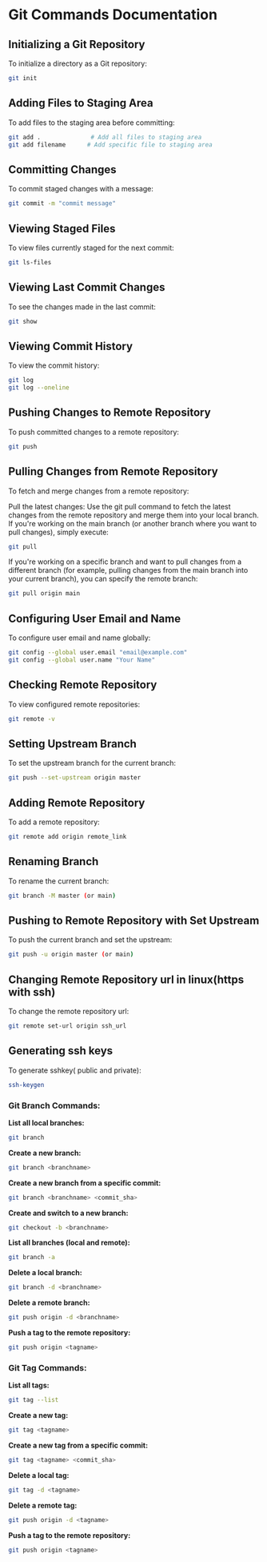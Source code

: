 # Git Commands Documentation

## Initializing a Git Repository

To initialize a directory as a Git repository:

```bash
git init
```

## Adding Files to Staging Area

To add files to the staging area before committing:

```bash
git add .              # Add all files to staging area
git add filename      # Add specific file to staging area
```

## Committing Changes

To commit staged changes with a message:

```bash
git commit -m "commit message"
```

## Viewing Staged Files

To view files currently staged for the next commit:

```bash
git ls-files
```

## Viewing Last Commit Changes

To see the changes made in the last commit:

```bash
git show
```

## Viewing Commit History

To view the commit history:

```bash
git log
git log --oneline
```

## Pushing Changes to Remote Repository

To push committed changes to a remote repository:

```bash
git push
```

## Pulling Changes from Remote Repository

To fetch and merge changes from a remote repository:

Pull the latest changes: Use the git pull command to fetch the latest changes from the remote repository and merge them into your local branch. If you're working on the main branch (or another branch where you want to pull changes), simply execute:
```bash
git pull
```

If you're working on a specific branch and want to pull changes from a different branch (for example, pulling changes from the main branch into your current branch), you can specify the remote branch:
```bash
git pull origin main
```

## Configuring User Email and Name

To configure user email and name globally:

```bash
git config --global user.email "email@example.com"
git config --global user.name "Your Name"
```

## Checking Remote Repository

To view configured remote repositories:

```bash
git remote -v
```

## Setting Upstream Branch

To set the upstream branch for the current branch:

```bash
git push --set-upstream origin master
```

## Adding Remote Repository

To add a remote repository:

```bash
git remote add origin remote_link
```

## Renaming Branch

To rename the current branch:

```bash
git branch -M master (or main)
```

## Pushing to Remote Repository with Set Upstream

To push the current branch and set the upstream:

```bash
git push -u origin master (or main)
```

## Changing Remote Repository url in linux(https with ssh)

To change the remote repository url:

```bash
git remote set-url origin ssh_url
```
## Generating ssh keys

To generate sshkey( public and private):

```bash
ssh-keygen
```

### Git Branch Commands:
**List all local branches:**
   ```bash
   git branch
   ```

**Create a new branch:**
   ```bash
   git branch <branchname>
   ```

**Create a new branch from a specific commit:**
   ```bash
   git branch <branchname> <commit_sha>
   ```

**Create and switch to a new branch:**
   ```bash
   git checkout -b <branchname>
   ```

**List all branches (local and remote):**
   ```bash
   git branch -a
   ```

**Delete a local branch:**
   ```bash
   git branch -d <branchname>
   ```

**Delete a remote branch:**
   ```bash
   git push origin -d <branchname>
   ```

**Push a tag to the remote repository:**
   ```bash
   git push origin <tagname>
   ```

### Git Tag Commands:
**List all tags:**
   ```bash
   git tag --list
   ```

**Create a new tag:**
   ```bash
   git tag <tagname>
   ```

**Create a new tag from a specific commit:**
   ```bash
   git tag <tagname> <commit_sha>
   ```

**Delete a local tag:**
   ```bash
   git tag -d <tagname>
   ```

**Delete a remote tag:**
   ```bash
   git push origin -d <tagname>
   ```

**Push a tag to the remote repository:**
   ```bash
   git push origin <tagname>
   ```

